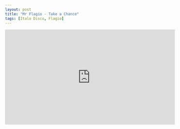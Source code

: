 ```yaml
---
layout: post
title: "Mr Flagio - Take a Chance"
tags: [Italo Disco, Flagio]
---
```


<div class="embed-responsive embed-responsive-16by9">
    <iframe width="560" height="315" src="https://www.youtube.com/embed/zDV_dBYp4h0" frameborder="0" allow="autoplay; encrypted-media" allowfullscreen></iframe>
</div>
